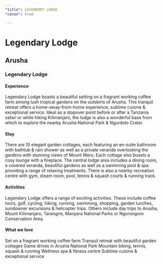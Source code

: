 ```yaml
---
"title": LEGENDARY LODGE
"canon": true

---
```


# Legendary Lodge
## Arusha
### Legendary Lodge

#### Experience
Legendary Lodge boasts a beautiful setting on a fragrant working coffee farm among lush tropical gardens on the outskirts of Arusha.
This tranquil retreat offers a home-away-from-home experience, sublime cuisine &amp; exceptional service.
Ideal as a stopover point before or after a Tanzania safari or while hiking Kilimanjaro, the lodge is also a wonderful base from which to explore the nearby Arusha National Park &amp; Ngurdoto Crater.

#### Stay
There are 10 elegant garden cottages, each featuring an en-suite bathroom with bathtub &amp; rain shower as well as a private veranda overlooking the gardens with stunning views of Mount Meru.
Each cottage also boasts a cosy lounge with a fireplace.
The central lodge area includes a dining room, a covered veranda, beautiful gardens as well as a swimming pool &amp; spa providing a range of relaxing treatments.
There is also a nearby recreation centre with gym, steam room, pool, tennis &amp; squash courts &amp; running track.

#### Activities
Legendary Lodge offers a range of exciting activities.
These include coffee tours, golf, cycling, hiking, running, swimming, shopping, garden lunches, sundowner excursions &amp; helicopter trips.
Others include day trips to Arusha, Mount Kilimanjaro, Tarangire, Manyara National Parks or Ngorongoro Conservation Area.


#### What we love
Set on a fragrant working coffee farm
Tranquil retreat with beautiful garden cottages
Game drives in Arusha National Park
Mountain biking, tennis, squash &amp; running
Wellness spa &amp; fitness centre
Sublime cuisine &amp; exceptional service